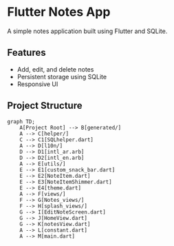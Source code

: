 # Flutter Notes App

A simple notes application built using Flutter and SQLite.

## Features

- Add, edit, and delete notes
- Persistent storage using SQLite
- Responsive UI

## Project Structure

```mermaid
graph TD;
    A[Project Root] --> B[generated/]
    A --> C[helper/]
    C --> C1[SQLhelper.dart]
    A --> D[l10n/]
    D --> D1[intl_ar.arb]
    D --> D2[intl_en.arb]
    A --> E[utils/]
    E --> E1[custom_snack_bar.dart]
    E --> E2[NoteItem.dart]
    E --> E3[NoteItemShimmer.dart]
    E --> E4[theme.dart]
    A --> F[views/]
    F --> G[Notes_views/]
    F --> H[splash_views/]
    G --> I[EditNoteScreen.dart]
    G --> J[HomeView.dart]
    G --> K[notesView.dart]
    A --> L[constant.dart]
    A --> M[main.dart]
